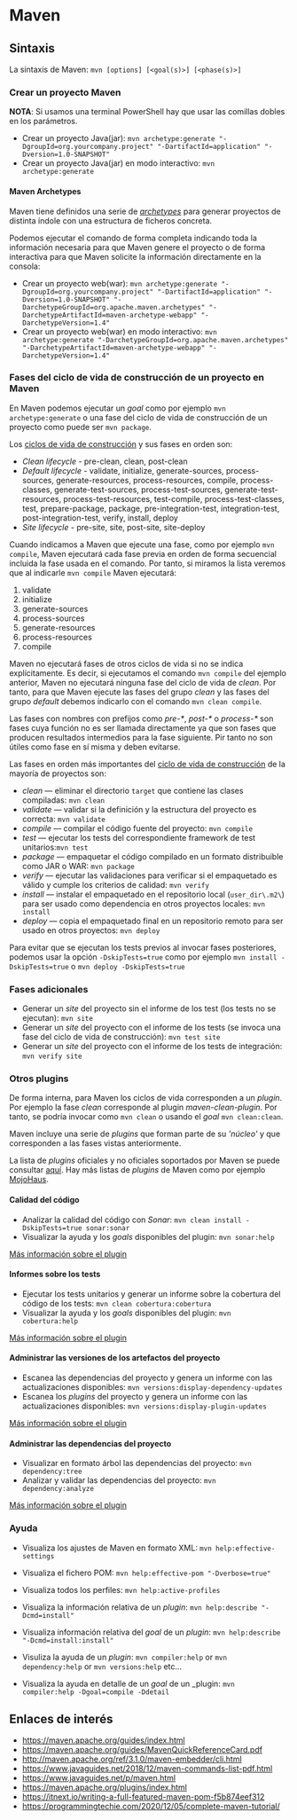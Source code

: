 # Maven

## Sintaxis

La sintaxis de Maven: `mvn [options] [<goal(s)>] [<phase(s)>]`

### Crear un proyecto Maven

**NOTA**: Si usamos una terminal PowerShell hay que usar las comillas dobles en los parámetros.

- Crear un proyecto Java(jar): `mvn archetype:generate "-DgroupId=org.yourcompany.project" "-DartifactId=application" "-Dversion=1.0-SNAPSHOT"`
- Crear un proyecto Java(jar) en modo interactivo: `mvn archetype:generate`

#### Maven Archetypes

Maven tiene definidos una serie de [_archetypes_](https://maven.apache.org/archetypes/index.html) para generar proyectos de distinta índole con una estructura de ficheros concreta.

Podemos ejecutar el comando de forma completa indicando toda la información necesaria para que Maven genere el proyecto o de forma interactiva para que Maven solicite la información directamente en la consola:

- Crear un proyecto web(war): `mvn archetype:generate "-DgroupId=org.yourcompany.project" "-DartifactId=application" "-Dversion=1.0-SNAPSHOT" "-DarchetypeGroupId=org.apache.maven.archetypes" "-DarchetypeArtifactId=maven-archetype-webapp" "-DarchetypeVersion=1.4"`
- Crear un proyecto web(war) en modo interactivo: `mvn archetype:generate "-DarchetypeGroupId=org.apache.maven.archetypes" "-DarchetypeArtifactId=maven-archetype-webapp" "-DarchetypeVersion=1.4"`

### Fases del ciclo de vida de construcción de un proyecto en Maven

En Maven podemos ejecutar un _goal_ como por ejemplo `mvn archetype:generate` o una fase del ciclo de vida de construcción de un proyecto como puede ser `mvn package`.

Los [ciclos de vida de construcción](https://maven.apache.org/guides/introduction/introduction-to-the-lifecycle.html) y sus fases en orden son:

- _Clean lifecycle_ - pre-clean, clean, post-clean
- _Default lifecycle_ - validate, initialize, generate-sources, process-sources, generate-resources, process-resources, compile, process-classes, generate-test-sources, process-test-sources, generate-test-resources, process-test-resources, test-compile, process-test-classes, test, prepare-package, package, pre-integration-test, integration-test, post-integration-test, verify, install, deploy
- _Site lifecycle_ - pre-site, site, post-site, site-deploy

Cuando indicamos a Maven que ejecute una fase, como por ejemplo `mvn compile`, Maven ejecutará cada fase previa en orden de forma secuencial incluida la fase usada en el comando. Por tanto, si miramos la lista veremos que al indicarle `mvn compile` Maven ejecutará:

1. validate
2. initialize
3. generate-sources
4. process-sources
5. generate-resources
6. process-resources
7. compile

Maven no ejecutará fases de otros ciclos de vida si no se indica explícitamente. Es decir, si ejecutamos el comando `mvn compile` del ejemplo anterior, Maven no ejecutará ninguna fase del ciclo de vida de _clean_. Por tanto, para que Maven ejecute las fases del grupo _clean_ y las fases del grupo _default_ debemos indicarlo con el comando `mvn clean compile`.

Las fases con nombres con prefijos como _pre-*_, _post-*_ o _process-*_ son fases cuya función no es ser llamada directamente ya que son fases que producen resultados intermedios para la fase siguiente. Pir tanto no son útiles como fase en sí misma y deben evitarse.

Las fases en orden más importantes del [ciclo de vida de construcción](https://maven.apache.org/guides/introduction/introduction-to-the-lifecycle.html#Lifecycle_Reference) de la mayoría de proyectos son:

- _clean_ — eliminar el directorio `target` que contiene las clases compiladas: `mvn clean`
- _validate_ — validar si la definición y la estructura del proyecto es correcta: `mvn validate`
- _compile_ — compilar el código fuente del proyecto: `mvn compile`
- _test_ — ejecutar los tests del correspondiente framework de test unitarios:`mvn test`
- _package_ — empaquetar el código compilado en un formato distribuible como JAR o WAR: `mvn package`
- _verify_ — ejecutar las validaciones para verificar si el empaquetado es válido y cumple los criterios de calidad: `mvn verify`
- _install_ — instalar el empaquetado en el repositorio local (`user_dir\.m2\`) para ser usado como dependencia en otros proyectos locales: `mvn install`
- _deploy_ — copia el empaquetado final en un repositorio remoto para ser usado en otros proyectos: `mvn deploy`

Para evitar que se ejecutan los tests previos al invocar fases posteriores, podemos usar la opción `-DskipTests=true` como por ejemplo `mvn install -DskipTests=true` o `mvn deploy -DskipTests=true`

### Fases adicionales

- Generar un _site_ del proyecto sin el informe de los test (los tests no se ejecutan): `mvn site`
- Generar un _site_ del proyecto con el informe de los tests (se invoca una fase del ciclo de vida de construcción): `mvn test site`
- Generar un _site_ del proyecto con el informe de los tests de integración: `mvn verify site`

### Otros plugins

De forma interna, para Maven los ciclos de vida corresponden a un _plugin_. Por ejemplo la fase _clean_ corresponde al plugin _maven-clean-plugin_. Por tanto, se podría invocar como `mvn clean` o usando el _goal_ `mvn clean:clean`.

Maven incluye una serie de _plugins_ que forman parte de su _'núcleo'_ y que corresponden a las fases vistas anteriormente.

La lista de _plugins_ oficiales y no oficiales soportados por Maven se puede consultar [aquí](https://maven.apache.org/plugins/index.html). Hay más listas de _plugins_ de Maven como por ejemplo [MojoHaus](http://www.mojohaus.org/plugins.html).

#### Calidad del código

- Analizar la calidad del código con _Sonar_: `mvn clean install -DskipTests=true sonar:sonar`
- Visualizar la ayuda y los _goals_ disponibles del plugin: `mvn sonar:help`

[Más información sobre el plugin](http://sonarsource.github.io/sonar-scanner-maven/plugin-info.html)

#### Informes sobre los tests

- Ejecutar los tests unitarios y generar un informe sobre la cobertura del código de los tests: `mvn clean cobertura:cobertura`
- Visualizar la ayuda y los _goals_ disponibles del plugin: `mvn cobertura:help`

[Más información sobre el plugin](http://www.mojohaus.org/cobertura-maven-plugin/)

#### Administrar las versiones de los artefactos del proyecto

- Escanea las dependencias del proyecto y genera un informe con las actualizaciones disponibles: `mvn versions:display-dependency-updates`
- Escanea los _plugins_ del proyecto y genera un informe con las actualizaciones disponibles: `mvn versions:display-plugin-updates`

[Más información sobre el plugin](https://www.mojohaus.org/versions-maven-plugin/)

#### Administrar las dependencias del proyecto

- Visualizar en formato árbol las dependencias del proyecto: `mvn dependency:tree`
- Analizar y validar las dependencias del proyecto: `mvn dependency:analyze`

[Más información sobre el plugin](https://maven.apache.org/plugins/maven-dependency-plugin/)

### Ayuda

- Visualiza los ajustes de Maven en formato XML: `mvn help:effective-settings`
- Visualiza el fichero POM: `mvn help:effective-pom "-Dverbose=true"`
- Visualiza todos los perfiles: `mvn help:active-profiles`

- Visualiza la información relativa de un _plugin_: `mvn help:describe "-Dcmd=install"`
- Visualiza información relativa del _goal_ de un _plugin_: `mvn help:describe "-Dcmd=install:install"`

- Visuliza la ayuda de un _plugin_: `mvn compiler:help` or `mvn dependency:help` or `mvn versions:help` etc...
- Visualiza la ayuda en detalle de un _goal_ de un _plugin: `mvn compiler:help -Dgoal=compile -Ddetail`

## Enlaces de interés

- <https://maven.apache.org/guides/index.html>
- <https://maven.apache.org/guides/MavenQuickReferenceCard.pdf>
- <http://maven.apache.org/ref/3.1.0/maven-embedder/cli.html>
- <https://www.javaguides.net/2018/12/maven-commands-list-pdf.html>
- <https://www.javaguides.net/p/maven.html>
- <https://maven.apache.org/plugins/index.html>
- <https://itnext.io/writing-a-full-featured-maven-pom-f5b874eef312>
- <https://programmingtechie.com/2020/12/05/complete-maven-tutorial/>
